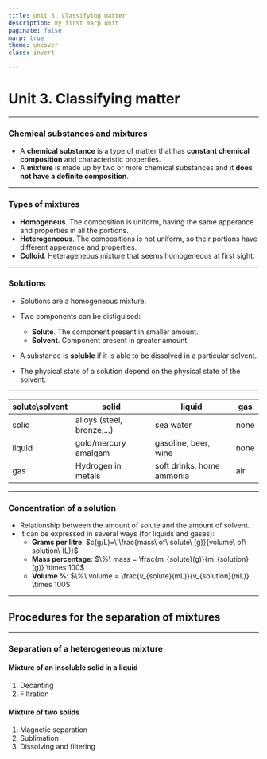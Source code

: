 ```yaml
--- 
title: Unit 3. Classifying matter
description: my first marp unit
paginate: false
marp: true
theme: uncover
class: invert

---
```

# Unit 3. Classifying matter

---
### Chemical substances and mixtures
- A **chemical substance** is a type of matter that has **constant chemical composition** and characteristic properties.
- A **mixture** is made up by two or more chemical substances and it **does not have a definite composition**.

---
### Types of mixtures
- **Homogeneus**. The composition is uniform, having the same apperance and properties in all the portions.
- **Heterogeneous**. The compositions is not uniform, so their portions have different apperance and properties. 
- **Colloid**. Heterageneous mixture that seems homogeneous at first sight.

--- 
### Solutions

- Solutions are a homogeneous mixture.

- Two components can be distiguised:
    - **Solute**. The component present in smaller amount.
    - **Solvent**. Component present in greater amount.

- A substance is **soluble** if it is able to be dissolved in a particular solvent.
- The physical state of a solution depend on the physical state of the solvent.
---

 solute\solvent | solid | liquid | gas
--- | --- | --- | ---
solid | alloys (steel, bronze,...) | sea water | none
liquid | gold/mercury amalgam | gasoline, beer, wine | none
gas | Hydrogen in metals | soft drinks, home ammonia | air

--- 

### Concentration of a solution

- Relationship between the amount of solute and the amount of solvent.
- It can be expressed in several ways (for liquids and gases):
    - **Grams per litre**: $c(g/L)=\ \frac{mass\ of\ solute\ (g)}{volume\ of\ solution\ (L)}$
    - **Mass percentage**: $\%\  mass = \frac{m_{solute}(g)}{m_{solution}(g)} \times 100$
    - **Volume %**: $\%\  volume = \frac{v_{solute}(mL)}{v_{solution}(mL)} \times 100$

---
## Procedures for the separation of mixtures

---
### Separation of a heterogeneous mixture

#### Mixture of an insoluble solid in a liquid

1. Decanting
2. Filtration

#### Mixture of two solids

1. Magnetic separation
2. Sublimation
3. Dissolving and filtering